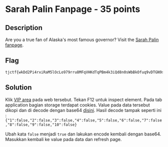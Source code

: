 # Sarah Palin Fanpage - 35 points
## Description

Are you a true fan of Alaska's most famous governor? Visit the [Sarah Palin fanpage](https://sarah_palin_fanpage.tjctf.org/).

## Flag

```
tjctf{wkDd2Pi4rxiRaM5lOcLo979rru8MFqVHKdTqPBm4k3iQd8n0sWbBkOfuq9vDTGN9suZgYlH3jq6QTp3tG3EYapzsTHL7ycqRTP5Qf6rQSB33DcQaaqwQhpbuqPBm4k3iQd8n0sWbBkOf}
```

## Solution

Klik [VIP area](https://sarah_palin_fanpage.tjctf.org/exclusive) pada web tersebut. Tekan F12 untuk inspect element. Pada tab application bagian storage terdapat cookies. Value pada data tersebut dikopi dan di decode dengan base64 [disini](https://www.base64decode.org/). 
Hasil decode tampak seperti ini : `{"1":false,"2":false,"3":false,"4":false,"5":false,"6":false,"7":false,"8":false,"9":false,"10":false}`

Ubah kata `false` menjadi `true` dan lakukan encode kembali dengan base64. Masukkan kembali ke value pada data dan refresh page.